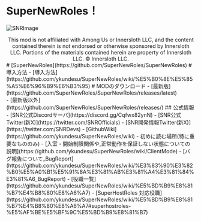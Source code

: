 # SuperNewRoles！
![SNRImage](https://github.com/SuperNewRoles/SuperNewRoles/images/SNRImage.png)
<center>
This mod is not affiliated with Among Us or Innersloth LLC, and the content contained therein is not endorsed or otherwise sponsored by Innersloth LLC. Portions of the materials contained herein are property of Innersloth LLC. © Innersloth LLC. 
</center>
# [SuperNewRoles](https://github.com/SuperNewRoles/SuperNewRoles)
# 導入方法
 - [導入方法](https://github.com/ykundesu/SuperNewRoles/wiki/%E5%B0%8E%E5%85%A5%E6%96%B9%E6%B3%95)
# MODのダウンロード
 - [最新版](https://github.com/SuperNewRoles/SuperNewRoles/releases/latest)<br>
 - [最新版以外](https://github.com/SuperNewRoles/SuperNewRoles/releases/)
 ## 公式情報
- [SNR公式Discordサーバ](https://discord.gg/Cqfwx82ynN)
- [SNR公式Twitter(新X)](https://twitter.com/SNROfficials)
- [SNR開発情報Twitter(新X)](https://twitter.com/SNRDevs)
- [GithubWiki](https://github.com/ykundesu/SuperNewRoles/wiki)
  - 初めに読む場所(特に重要なもののみ)
    - [入室・開始制限関係や,正常動作を保証しない状態についての説明](https://github.com/ykundesu/SuperNewRoles/wiki/ClientMode)
    - [バグ報告について_BugReport](https://github.com/ykundesu/SuperNewRoles/wiki/%E3%83%90%E3%82%B0%E5%A0%B1%E5%91%8A%E3%81%AB%E3%81%A4%E3%81%84%E3%81%A6_BugReport)
    - [役職一覧](https://github.com/ykundesu/SuperNewRoles/wiki/%E5%BD%B9%E8%81%B7%E4%B8%80%E8%A6%A7)
        - [SuperHostRoles 対応役職](https://github.com/ykundesu/SuperNewRoles/wiki/%E5%BD%B9%E8%81%B7%E4%B8%80%E8%A6%A7#superhostroles-%E5%AF%BE%E5%BF%9C%E5%BD%B9%E8%81%B7)

